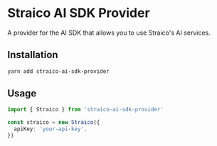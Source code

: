 # Straico AI SDK Provider

A provider for the AI SDK that allows you to use Straico's AI services.

## Installation

```bash
yarn add straico-ai-sdk-provider
```

## Usage

```ts
import { Straico } from 'straico-ai-sdk-provider'

const straico = new Straico({
  apiKey: 'your-api-key',
})
